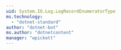 ```yaml
---
uid: System.IO.Log.LogRecordEnumeratorType
ms.technology: 
  - "dotnet-standard"
author: "dotnet-bot"
ms.author: "dotnetcontent"
manager: "wpickett"
---
```

